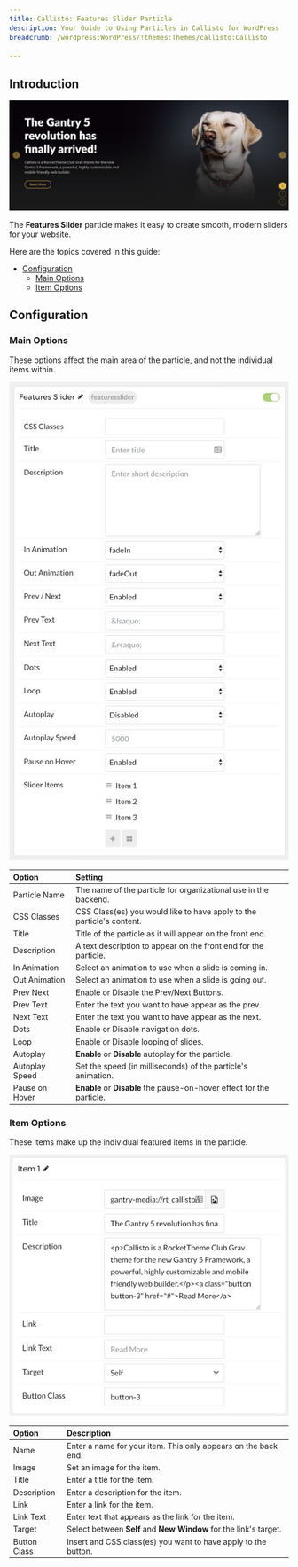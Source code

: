 ```yaml
---
title: Callisto: Features Slider Particle
description: Your Guide to Using Particles in Callisto for WordPress
breadcrumb: /wordpress:WordPress/!themes:Themes/callisto:Callisto

---
```


## Introduction

![](assets/particle_featuresslider1.jpeg)

The **Features Slider** particle makes it easy to create smooth, modern sliders for your website.

Here are the topics covered in this guide:

* [Configuration](#configuration)
    - [Main Options](#main-options)
    - [Item Options](#item-options)

## Configuration

### Main Options 

These options affect the main area of the particle, and not the individual items within.

![](assets/particle_featuresslider2.jpeg) 

| Option         | Setting                                                               |
| :-----         | :-----                                                                |
| Particle Name  | The name of the particle for organizational use in the backend.       |
| CSS Classes    | CSS Class(es) you would like to have apply to the particle's content. |
| Title          | Title of the particle as it will appear on the front end.             |
| Description    | A text description to appear on the front end for the particle.       |
| In Animation   | Select an animation to use when a slide is coming in.                 |
| Out Animation  | Select an animation to use when a slide is going out.                 |
| Prev Next      | Enable or Disable the Prev/Next Buttons.                              |
| Prev Text      | Enter the text you want to have appear as the prev.                   |
| Next Text      | Enter the text you want to have appear as the next.                   |
| Dots           | Enable or Disable navigation dots.                                    |
| Loop           | Enable or Disable looping of slides.                                  |
| Autoplay       | **Enable** or **Disable** autoplay for the particle.                  |
| Autoplay Speed | Set the speed (in milliseconds) of the particle's animation.          |
| Pause on Hover | **Enable** or **Disable** the pause-on-hover effect for the particle. |

### Item Options

These items make up the individual featured items in the particle.

![](assets/particle_featuresslider3.jpeg)

| Option       | Description                                                       |
| :-----       | :-----                                                            |
| Name         | Enter a name for your item. This only appears on the back end.    |
| Image        | Set an image for the item.                                        |
| Title        | Enter a title for the item.                                       |
| Description  | Enter a description for the item.                                 |
| Link         | Enter a link for the item.                                        |
| Link Text    | Enter text that appears as the link for the item.                 |
| Target       | Select between **Self** and **New Window** for the link's target. |
| Button Class | Insert and CSS class(es) you want to have apply to the button.    |


